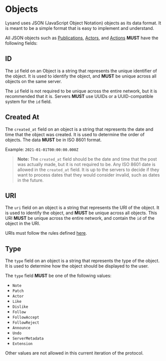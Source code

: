 # Objects

Lysand uses JSON (JavaScript Object Notation) objects as its data format. It is meant to be a simple format that is easy to implement and understand.

All JSON objects such as [Publications](/objects/publications), [Actors](/objects/actors), and [Actions](/objects/actions) **MUST** have the following fields:

## ID

The `id` field on an Object is a string that represents the unique identifier of the object. It is used to identify the object, and **MUST** be unique across all objects on the same server.

The `id` field is not required to be unique across the entire network, but it is recommended that it is. Servers **MUST** use UUIDs or a UUID-compatible system for the `id` field.

## Created At

The `created_at` field on an object is a string that represents the date and time that the object was created. It is used to determine the order of objects. The data **MUST** be in ISO 8601 format.

Example: `2021-01-01T00:00:00.000Z`

> **Note:** The `created_at` field should be the date and time that the post was actually made, but it is not required to be. Any ISO 8601 date is allowed in the `created_at` field. It is up to the servers to decide if they want to process dates that they would consider invalid, such as dates in the future.

## URI

The `uri` field on an object is a string that represents the URI of the object. It is used to identify the object, and **MUST** be unique across all objects. This URI **MUST** be unique across the entire network, and contain the `id` of the object in the URI.

URIs must follow the rules defined [here](/spec).

## Type

The `type` field on an object is a string that represents the type of the object. It is used to determine how the object should be displayed to the user.

The `type` field **MUST** be one of the following values:
- `Note`
- `Patch`
- `Actor`
- `Like`
- `Dislike`
- `Follow`
- `FollowAccept`
- `FollowReject`
- `Announce`
- `Undo`
- `ServerMetadata`
- `Extension`

Other values are not allowed in this current iteration of the protocol.